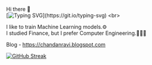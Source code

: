 Hi there 👋<br>
[![Typing SVG](https://readme-typing-svg.demolab.com?font=Fira+Code&pause=1000&color=1541F7&width=435&lines=Greetings%2C+I'm+Chandan+Ravi.;it's+great+to+see+you😊.)](https://git.io/typing-svg) <br>

I like to train Machine Learning models.⚙️<br>
I studied Finance, but I prefer Computer Engineering.🧑🏻‍💻<br>

Blog - https://chandanravi.blogspot.com<br>


[![GitHub Streak](https://streak-stats.demolab.com?user=chandanravic&theme=highcontrast)](https://git.io/streak-stats)



